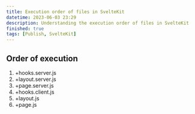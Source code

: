 ```yaml
---
title: Execution order of files in SvelteKit
datetime: 2023-06-03 23:29
description: Understanding the execution order of files in SvelteKit
finished: true
tags: [Publish, SvelteKit]
---
```


## Order of execution

1. +hooks.server.js
2. +layout.server.js
3. +page.server.js
4. +hooks.client.js
5. +layout.js
6. +page.js

